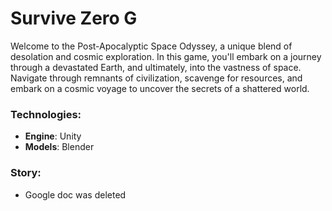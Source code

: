 # Survive Zero G

Welcome to the Post-Apocalyptic Space Odyssey, a unique blend of desolation and cosmic exploration. In this game, you'll embark on a journey through a devastated Earth, and ultimately, into the vastness of space. Navigate through remnants of civilization, scavenge for resources, and embark on a cosmic voyage to uncover the secrets of a shattered world.

### Technologies:

- **Engine**: Unity
- **Models**: Blender

### Story:
- Google doc was deleted
